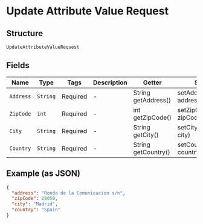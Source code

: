 
# Update Attribute Value Request

## Structure

`UpdateAttributeValueRequest`

## Fields

| Name | Type | Tags | Description | Getter | Setter |
|  --- | --- | --- | --- | --- | --- |
| `Address` | `String` | Required | - | String getAddress() | setAddress(String address) |
| `ZipCode` | `int` | Required | - | int getZipCode() | setZipCode(int zipCode) |
| `City` | `String` | Required | - | String getCity() | setCity(String city) |
| `Country` | `String` | Required | - | String getCountry() | setCountry(String country) |

## Example (as JSON)

```json
{
  "address": "Ronda de la Comunicacion s/n",
  "zipCode": 28050,
  "city": "Madrid",
  "country": "Spain"
}
```

